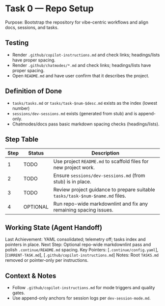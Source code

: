 # Task 0 — Repo Setup

Purpose: Bootstrap the repository for vibe-centric workflows and align docs, sessions, and tasks.

## Testing

- Render `.github/copilot-instructions.md` and check links; headings/lists have proper spacing.
- Render `.github/chatmodes/*.md` and check links; headings/lists have proper spacing.
- Open `README.md` and have user confirm that it describes the project.

## Definition of Done

- `tasks/tasks.md` or `tasks/task-$num-$desc.md` exists as the index (lowest number)
- `sessions/dev-sessions.md` exists (generated from stub) and is append-only.
- Chatmodes/docs pass basic markdown spacing checks (headings/lists).

## Step Table

| Step | Status | Description |
|------|--------|-------------|
| 1 | TODO | Use project `README.md` to scaffold files for new project work. |
| 2 | TODO | Ensure `sessions/dev-sessions.md` (from stub) is in place. |
| 3 | TODO | Review project guidance to prepare suitable `tasks/task-$num-$name.md` files. |
| 4 | OPTIONAL | Run repo-wide markdownlint and fix any remaining spacing issues. |

## Working State (Agent Handoff)

<!-- TASK:WORKING-STATE-START -->
Last Achievement: YAML consolidated; telemetry off; tasks index and pointers in place.
Next Step: Optional repo-wide markdownlint pass and polish `.continue/README.md` spacing.
Key Pointers: [`.continue/config.yaml`], [`CURRENT-TASK.md`], [`.github/copilot-instructions.md`]
Notes: Root `TASKS.md` removed or pointer-only per instructions.
<!-- TASK:WORKING-STATE-END -->

## Context & Notes

- Follow `.github/copilot-instructions.md` for mode triggers and quality gates.
- Use append-only anchors for session logs per `dev-session-mode.md`.
